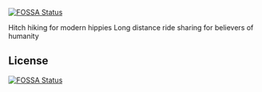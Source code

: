 [![FOSSA Status](https://app.fossa.io/api/projects/git%2Bgithub.com%2Famerani%2Fhitch-api.svg?type=shield)](https://app.fossa.io/projects/git%2Bgithub.com%2Famerani%2Fhitch-api?ref=badge_shield)

Hitch hiking for modern hippies
Long distance ride sharing for believers of humanity

## License
[![FOSSA Status](https://app.fossa.io/api/projects/git%2Bgithub.com%2Famerani%2Fhitch-api.svg?type=large)](https://app.fossa.io/projects/git%2Bgithub.com%2Famerani%2Fhitch-api?ref=badge_large)